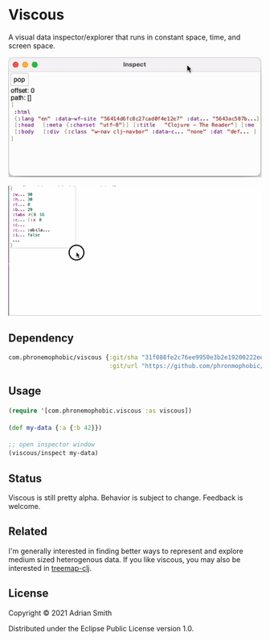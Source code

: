 # Viscous

A visual data inspector/explorer that runs in constant space, time, and screen space.

![Overview](inspector.gif?raw=true)

![Resizing](inspector-resize.gif?raw=true)

## Dependency

```clojure
com.phronemophobic/viscous {:git/sha "31f088fe2c76ee9950e3b2e19200222ee59f0dd3"
                            :git/url "https://github.com/phronmophobic/viscous"}
```

## Usage

```clojure
(require '[com.phronemophobic.viscous :as viscous])

(def my-data {:a {:b 42}})

;; open inspector window
(viscous/inspect my-data)

```

## Status

Viscous is still pretty alpha. Behavior is subject to change. Feedback is welcome.

## Related

I'm generally interested in finding better ways to represent and explore medium sized heterogenous data. If you like viscous, you may also be interested in [treemap-clj](https://github.com/phronmophobic/treemap-clj).

## License

Copyright © 2021 Adrian Smith

Distributed under the Eclipse Public License version 1.0.
